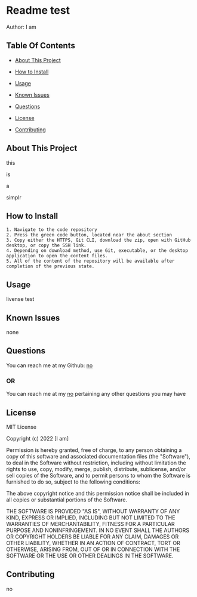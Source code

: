 
# Readme test


Author: I am

## Table Of Contents


* [About This Project](#about-this-project)
* [How to Install](#how-to-install)
* [Usage](#usage)
* [Known Issues](#known-issues)


* [Questions](#questions)
* [License](#license)
* [Contributing](#contributing)


## About This Project

this

is

a

simplr


## How to Install


    1. Navigate to the code repository
    2. Press the green code button, located near the about section
    3. Copy either the HTTPS, Git CLI, download the zip, open with GitHub desktop, or copy the SSH link.
    4. Depending on download method, use Git, executable, or the desktop application to open the content files.
    5. All of the content of the repository will be available after completion of the previous state.
    

## Usage

livense test



## Known Issues

none









## Questions

You can reach me at my Github: [no](no)

### OR

You can reach me at my [no](mailto:no) pertaining any other questions you may have

## License


MIT License

Copyright (c) 2022 [I am]

Permission is hereby granted, free of charge, to any person obtaining a copy
of this software and associated documentation files (the "Software"), to deal
in the Software without restriction, including without limitation the rights
to use, copy, modify, merge, publish, distribute, sublicense, and/or sell
copies of the Software, and to permit persons to whom the Software is
furnished to do so, subject to the following conditions:

The above copyright notice and this permission notice shall be included in all
copies or substantial portions of the Software.

THE SOFTWARE IS PROVIDED "AS IS", WITHOUT WARRANTY OF ANY KIND, EXPRESS OR
IMPLIED, INCLUDING BUT NOT LIMITED TO THE WARRANTIES OF MERCHANTABILITY,
FITNESS FOR A PARTICULAR PURPOSE AND NONINFRINGEMENT. IN NO EVENT SHALL THE
AUTHORS OR COPYRIGHT HOLDERS BE LIABLE FOR ANY CLAIM, DAMAGES OR OTHER
LIABILITY, WHETHER IN AN ACTION OF CONTRACT, TORT OR OTHERWISE, ARISING FROM,
OUT OF OR IN CONNECTION WITH THE SOFTWARE OR THE USE OR OTHER DEALINGS IN THE
SOFTWARE.


## Contributing

no
